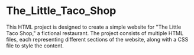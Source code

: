 # The_Little_Taco_Shop
This HTML project is designed to create a simple website for "The Little Taco Shop," a fictional restaurant. The project consists of multiple HTML files, each representing different sections of the website, along with a CSS file to style the content.
